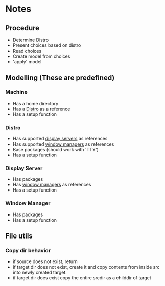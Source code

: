 # Notes



## Procedure
  * Determine Distro
  * Present choices based on distro
  * Read choices
  * Create model from choices
  * 'apply' model

## Modelling (These are predefined)

### Machine
  * Has a home directory
  * Has a [Distro](#distro) as a reference
  * Has a setup function

### Distro
  * Has supported [display servers](#display-server) as references
  * Has supported [window managers](#window-manager) as references
  * Base packages (should work with 'TTY')
  * Has a setup function

### Display Server
  * Has packages
  * Has [window managers](#window-manager) as references
  * Has a setup function

### Window Manager
  * Has packages
  * Has a setup function



## File utils

### Copy dir behavior
  * if source does not exist, return
  * if target dir does not exist, create it and copy contents from inside src
    into newly created target.
  * if target dir does exist copy the entire srcdir as a childdir of target
